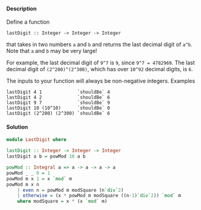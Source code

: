 #### Description
Define a function

```
lastDigit :: Integer -> Integer -> Integer
```

that takes in two numbers `a` and `b` and returns the last decimal digit of `a^b`. Note that `a` and `b` may be very large!

For example, the last decimal digit of `9^7` is `9`, since `9^7 = 4782969`. The last decimal digit of ``(2^200)^(2^300)``, which has over `10^92` decimal digits, is `6`.

The inputs to your function will always be non-negative integers.
Examples

```
lastDigit 4 1             `shouldBe` 4
lastDigit 4 2             `shouldBe` 6
lastDigit 9 7             `shouldBe` 9
lastDigit 10 (10^10)      `shouldBe` 0
lastDigit (2^200) (2^300) `shouldBe` 6
```

#### Solution

```Haskell
module LastDigit where

lastDigit :: Integer -> Integer -> Integer
lastDigit a b = powMod 10 a b

powMod :: Integral a => a -> a -> a -> a
powMod _ _ 0 = 1
powMod m x 1 = x `mod` m
powMod m x n
    | even n = powMod m modSquare (n`div`2)
    | otherwise = (x * powMod m modSquare ((n-1)`div`2)) `mod` m
    where modSquare = x * (x `mod` m)
```
